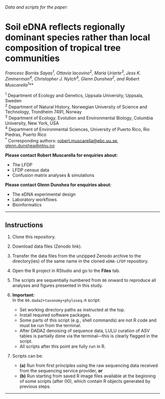 *Data and scripts for the paper:*

# Soil eDNA reflects regionally dominant species rather than local composition of tropical tree communities

**Francesc Borràs Sayas<sup>1</sup>, Ottavia Iacovino<sup>2</sup>, María Uriarte<sup>3</sup>, Jess K. Zimmerman<sup>4</sup>, Christopher J. Nytch<sup>4</sup>, Glenn Dunshea<sup>2*</sup>, and Robert Muscarella<sup>1*</sup>**

<sup>1</sup> Department of Ecology and Genetics, Uppsala University, Uppsala, Sweden  
<sup>2</sup> Department of Natural History, Norwegian University of Science and Technology, Trondheim 7491, Norway  
<sup>3</sup> Department of Ecology, Evolution and Environmental Biology, Columbia University, New York, USA  
<sup>4</sup> Department of Environmental Sciences, University of Puerto Rico, Rio Piedras, Puerto Rico  
<sup>*</sup> Corresponding authors: [robert.muscarella@ebc.uu.se](mailto:robert.muscarella@ebc.uu.se), [glenn.dunshea@ntnu.no](mailto:glenn.dunshea@ntnu.no)

**Please contact Robert Muscarella for enquiries about:**  
- The LFDP  
- LFDP census data  
- Confusion matrix analyses & simulations  

**Please contact Glenn Dunshea for enquiries about:**  
- The eDNA experimental design  
- Laboratory workflows  
- Bioinformatics  

---

## Instructions

1. Clone this repository.

2. Download data files (Zenodo link).

3. Transfer the data files from the unzipped Zenodo archive to the directory(ies) of the same name in the cloned `eDNA-LFDP` repository.

4. Open the R project in RStudio and go to the **Files** tab.

5. The scripts are sequentially numbered from `00` onward to reproduce all analyses and figures presented in this study.

6. **Important:**  
   In the `00.dada2+taxonomy+phyloseq.R` script:
   - Set working directory paths as instructed at the top.
   - Install required software packages.
   - Some parts of this script (e.g., shell commands) are not R code and must be run from the terminal.  
   - After DADA2 denoising of sequence data, LULU curation of ASV tables is partially done via the terminal—this is clearly flagged in the script.  
   - All scripts after this point are fully run in R.

7. Scripts can be:
    - **(a)** Run from first principles using the raw sequencing data received from the sequencing service provider, **or**
    - **(b)** Run starting from saved R image files available at the beginning of some scripts (after 00), which contain R objects generated by previous steps.

---

